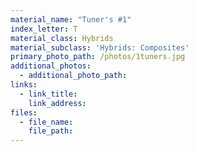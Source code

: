 ```yaml
---
material_name: "Tuner's #1"
index_letter: T
material_class: Hybrids
material_subclass: 'Hybrids: Composites'
primary_photo_path: /photos/1tuners.jpg
additional_photos:
  - additional_photo_path:
links:
  - link_title:
    link_address:
files:
  - file_name:
    file_path:
---
```

